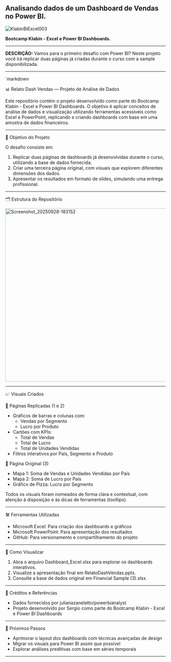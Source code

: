 ## Analisando dados de um Dashboard de Vendas no Power BI.


![KlabinBiExcel003](https://github.com/user-attachments/assets/1eb07fd3-2391-4bfd-8e56-87079be6ffaf)



**Bootcamp Klabin - Excel e Power BI Dashboards.**


---

**DESCRIÇÃO:**
Vamos para o primeiro desafio com Power BI? Neste projeto você irá replicar duas páginas já criadas durante o curso com a sample disponibilizada.

---


`markdown

📊 Relato Dash Vendas — Projeto de Análise de Dados

Este repositório contém o projeto desenvolvido como parte do Bootcamp Klabin - Excel e Power BI Dashboards. O objetivo é aplicar conceitos de análise de dados e visualização utilizando ferramentas acessíveis como Excel e PowerPoint, replicando e criando dashboards com base em uma amostra de dados financeiros.

---

🧠 Objetivo do Projeto

O desafio consiste em:

1. Replicar duas páginas de dashboards já desenvolvidas durante o curso, utilizando a base de dados fornecida.
2. Criar uma terceira página original, com visuais que explorem diferentes dimensões dos dados.
3. Apresentar os resultados em formato de slides, simulando uma entrega profissional.

---

🗂️ Estrutura do Repositório


<img width="872" height="543" alt="Screenshot_20250928-183152" src="https://github.com/user-attachments/assets/ea538467-5daa-4df5-9921-cead77027415" />


---

📈 Visuais Criados

🔁 Páginas Replicadas (1 e 2)
- Gráficos de barras e colunas com:
  - Vendas por Segmento
  - Lucro por Produto
- Cartões com KPIs:
  - Total de Vendas
  - Total de Lucro
  - Total de Unidades Vendidas
- Filtros interativos por País, Segmento e Produto

🧪 Página Original (3)
- Mapa 1: Soma de Vendas e Unidades Vendidas por País
- Mapa 2: Soma de Lucro por País
- Gráfico de Pizza: Lucro por Segmento

Todos os visuais foram nomeados de forma clara e contextual, com atenção à disposição e às dicas de ferramentas (tooltips).

---

🛠️ Ferramentas Utilizadas

- Microsoft Excel: Para criação dos dashboards e gráficos
- Microsoft PowerPoint: Para apresentação dos resultados
- GitHub: Para versionamento e compartilhamento do projeto

---

📌 Como Visualizar

1. Abra o arquivo Dashboard_Excel.xlsx para explorar os dashboards interativos.
2. Visualize a apresentação final em RelatoDashVendas.pptx.
3. Consulte a base de dados original em Financial Sample (3).xlsx.

---

🧾 Créditos e Referências

- Dados fornecidos por julianazanelatto/powerbianalyst
- Projeto desenvolvido por Sergio como parte do Bootcamp Klabin - Excel e Power BI Dashboards

---

🚀 Próximos Passos

- Aprimorar o layout dos dashboards com técnicas avançadas de design
- Migrar os visuais para Power BI assim que possível
- Explorar análises preditivas com base em séries temporais

---



